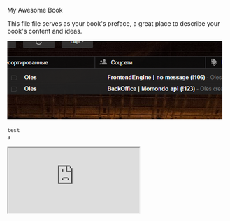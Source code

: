 My Awesome Book

This file file serves as your book's preface, a great place to describe your book's content and ideas.

![](/assets/2017-04-24_23-13-59.png)

```
test
a
```

<iframe src="https://planocopy.galileo.com.ua"></iframe>